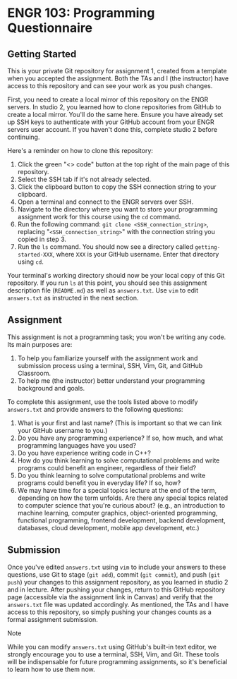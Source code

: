 # ENGR 103: Programming Questionnaire

## Getting Started

This is your private Git repository for assignment 1, created from a template when you accepted the assignment. Both the TAs and I (the instructor) have access to this repository and can see your work as you push changes.

First, you need to create a local mirror of this repository on the ENGR servers. In studio 2, you learned how to clone repositories from GitHub to create a local mirror. You'll do the same here. Ensure you have already set up SSH keys to authenticate with your GitHub account from your ENGR servers user account. If you haven't done this, complete studio 2 before continuing.

Here's a reminder on how to clone this repository:

1. Click the green "<> code" button at the top right of the main page of this repository.
2. Select the SSH tab if it's not already selected.
3. Click the clipboard button to copy the SSH connection string to your clipboard.
4. Open a terminal and connect to the ENGR servers over SSH.
5. Navigate to the directory where you want to store your programming assignment work for this course using the `cd` command.
6. Run the following command: `git clone <SSH_connection_string>`, replacing "`<SSH_connection_string>`" with the connection string you copied in step 3.
7. Run the `ls` command. You should now see a directory called `getting-started-XXX`, where `XXX` is your GitHub username. Enter that directory using `cd`.

Your terminal's working directory should now be your local copy of this Git repository. If you run `ls` at this point, you should see this assignment description file (`README.md`) as well as `answers.txt`. Use `vim` to edit `answers.txt` as instructed in the next section.

## Assignment

This assignment is not a programming task; you won't be writing any code. Its main purposes are:

1. To help you familiarize yourself with the assignment work and submission process using a terminal, SSH, Vim, Git, and GitHub Classroom.
2. To help me (the instructor) better understand your programming background and goals.

To complete this assignment, use the tools listed above to modify `answers.txt` and provide answers to the following questions:

1. What is your first and last name? (This is important so that we can link your GitHub username to you.)
2. Do you have any programming experience? If so, how much, and what programming languages have you used?
3. Do you have experience writing code in C++?
4. How do you think learning to solve computational problems and write programs could benefit an engineer, regardless of their field?
5. Do you think learning to solve computational problems and write programs could benefit you in everyday life? If so, how?
6. We may have time for a special topics lecture at the end of the term, depending on how the term unfolds. Are there any special topics related to computer science that you're curious about? (e.g., an introduction to machine learning, computer graphics, object-oriented programming, functional programming, frontend development, backend development, databases, cloud development, mobile app development, etc.)

## Submission

Once you've edited `answers.txt` using `vim` to include your answers to these questions, use Git to stage (`git add`), commit (`git commit`), and push (`git push`) your changes to this assignment repository, as you learned in studio 2 and in lecture. After pushing your changes, return to this GitHub repository page (accessible via the assignment link in Canvas) and verify that the `answers.txt` file was updated accordingly. As mentioned, the TAs and I have access to this repository, so simply pushing your changes counts as a formal assignment submission.

> [!NOTE]  
> While you can modify `answers.txt` using GitHub's built-in text editor, we strongly encourage you to use a terminal, SSH, Vim, and Git. These tools will be indispensable for future programming assignments, so it's beneficial to learn how to use them now.
